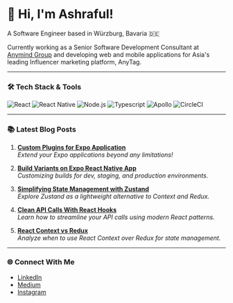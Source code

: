 # 👋 Hi, I'm Ashraful!

A Software Engineer based in Würzburg, Bavaria 🇩🇪

Currently working as a Senior Software Development Consultant at [Anymind Group](https://anymindgroup.com) and developing web and mobile applications for Asia's leading Influencer marketing platform, AnyTag.

---

### 🛠 Tech Stack & Tools

![React](https://img.shields.io/badge/React-20232A?style=for-the-badge&logo=react&logoColor=61DAFB)
![React Native](https://img.shields.io/badge/React_Native-20232A?style=for-the-badge&logo=react&logoColor=61DAFB)
![Node.js](https://img.shields.io/badge/Node.js-43853D?style=for-the-badge&logo=node.js&logoColor=white)
![Typescript](https://img.shields.io/badge/Typescript-007ACC?style=for-the-badge&logo=typescript&logoColor=white)
![Apollo](https://img.shields.io/badge/Apollo-311C87?style=for-the-badge&logo=apollo-graphql&logoColor=white)
![CircleCI](https://img.shields.io/badge/CircleCI-343434?style=for-the-badge&logo=circleci&logoColor=white)

---

### 📚 Latest Blog Posts

1. **[Custom Plugins for Expo Application](https://imasharaful.medium.com/custom-plugins-for-expo-application-a17b7f889483)**  
   _Extend your Expo applications beyond any limitations!_

2. **[Build Variants on Expo React Native App](https://medium.com/@imasharaful/build-variants-on-expo-react-native-app-b35cd276be26)**  
   _Customizing builds for dev, staging, and production environments._

3. **[Simplifying State Management with Zustand](https://medium.com/swlh/simplifying-state-management-exploring-zustand-as-an-alternative-to-context-and-redux-maybe-7a61a6a732c5)**  
   _Explore Zustand as a lightweight alternative to Context and Redux._

4. **[Clean API Calls With React Hooks](https://medium.com/better-programming/clean-api-call-with-react-hooks-3bd6438a375a)**  
   _Learn how to streamline your API calls using modern React patterns._

5. **[React Context vs Redux](https://medium.com/swlh/should-you-use-react-context-over-redux-in-react-application-6163c2da614a)**  
   _Analyze when to use React Context over Redux for state management._

---

### 🌐 Connect With Me

- [LinkedIn](https://www.linkedin.com/in/islam-ashraful)
- [Medium](https://medium.com/@imasharaful)
- [Instagram](https://www.instagram.com/islmashrafl)
